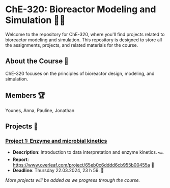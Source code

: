 # ChE-320: Bioreactor Modeling and Simulation 🌱🔬

Welcome to the repository for ChE-320, where you'll find projects related to bioreactor modeling and simulation. This repository is designed to store all the assignments, projects, and related materials for the course.

## About the Course 📜

ChE-320 focuses on the principles of bioreactor design, modeling, and simulation.

## Members 🏆
Younes, Anna, Pauline, Jonathan

## Projects 🚧

### [Project 1: Enzyme and microbial kinetics](https://github.com/jonathanrsr/biochemical/tree/main/Projects/1.%20Enzyme%20and%20microbial%20kinetics)
   - **Description**: Introduction to data interpretation and enzyme kinetics. 🏎️
   - **Report**: https://www.overleaf.com/project/65eb0c6dddd6cb955b00455a 📄
   - **Deadline**: Thursday 22.03.2024, 23 h 59. 🚨

   *More projects will be added as we progress through the course.*

